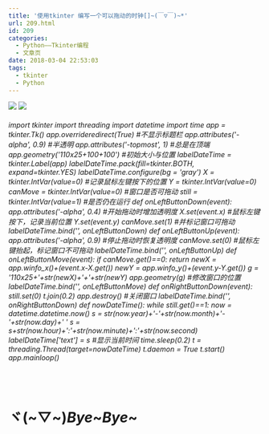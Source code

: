 ```yaml
---
title: '使用tkinter 编写一个可以拖动的时钟[]~(￣▽￣)~*'
url: 209.html
id: 209
categories:
  - Python——Tkinter编程
  - 文章页
date: 2018-03-04 22:53:03
tags:
  - tkinter
  - Python
---
```


![](http://47.100.4.8/wp-content/uploads/2018/03/timg.jpg) ![](http://47.100.4.8/wp-content/uploads/2018/03/QQ图片20180304224928.png)

###### import tkinter import threading import datetime import time app = tkinter.Tk() app.overrideredirect(True) #不显示标题栏 app.attributes('-alpha', 0.9) #半透明 app.attributes('-topmost', 1) #总是在顶端 app.geometry('110x25+100+100') #初始大小与位置 labelDateTime = tkinter.Label(app) labelDateTime.pack(fill=tkinter.BOTH, expand=tkinter.YES) labelDateTime.configure(bg = 'gray') X = tkinter.IntVar(value=0) #记录鼠标左键按下的位置 Y = tkinter.IntVar(value=0) canMove = tkinter.IntVar(value=0) #窗口是否可拖动 still = tkinter.IntVar(value=1) #是否仍在运行 def onLeftButtonDown(event): app.attributes('-alpha', 0.4) #开始拖动时增加透明度 X.set(event.x) #鼠标左键按下，记录当前位置 Y.set(event.y) canMove.set(1) #并标记窗口可拖动 labelDateTime.bind('<Button-1>', onLeftButtonDown) def onLeftButtonUp(event): app.attributes('-alpha', 0.9) #停止拖动时恢复透明度 canMove.set(0) #鼠标左键抬起，标记窗口不可拖动 labelDateTime.bind('<ButtonRelease-1>', onLeftButtonUp) def onLeftButtonMove(event): if canMove.get()==0: return newX = app.winfo\_x()+(event.x-X.get()) newY = app.winfo\_y()+(event.y-Y.get()) g = '110x25+'+str(newX)+'+'+str(newY) app.geometry(g) #修改窗口的位置 labelDateTime.bind('<B1-Motion>', onLeftButtonMove) def onRightButtonDown(event): still.set(0) t.join(0.2) app.destroy() #关闭窗口 labelDateTime.bind('<Button-3>', onRightButtonDown) def nowDateTime(): while still.get()==1: now = datetime.datetime.now() s = str(now.year)+'-'+str(now.month)+'-'+str(now.day)+' ' s = s+str(now.hour)+':'+str(now.minute)+':'+str(now.second) labelDateTime\['text'\] = s #显示当前时间 time.sleep(0.2) t = threading.Thread(target=nowDateTime) t.daemon = True t.start() app.mainloop()

 

ヾ(~▽~)_Bye_~_Bye_~
==================
